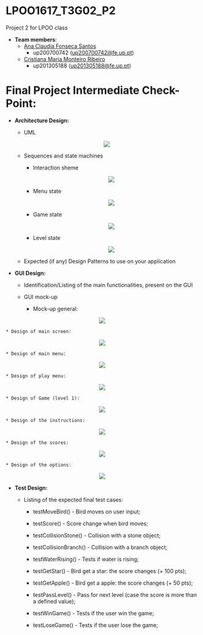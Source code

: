 # LPOO1617_T3G02_P2
Project 2 for LPOO class

* **Team members**:
   * [Ana Claudia Fonseca Santos](https://github.com/anaezes) 
      * up200700742 (up200700742@fe.up.pt)
   * [Cristiana Maria Monteiro Ribeiro](https://github.com/311-311) 
      * up201305188 (up201305188@fe.up.pt)
      
      
# Final Project Intermediate Check-Point:

* **Architecture Design:**
  * UML

  <p align="center"> <img src="prj_images/uml.png"> </p>
  
  * Sequences and state machines
      * Interaction sheme
      
       <p align="center"> <img src="prj_images/InteractionScheme.png"> </p>
       
       * Menu state
      
       <p align="center"> <img src="prj_images/MenuState.png"> </p>
       
       * Game state
       
       <p align="center"> <img src="prj_images/GameState.png"> </p>
       
       * Level state
       
       <p align="center"> <img src="prj_images/LevelState.png"> </p>
  
  * Expected (if any) Design Patterns to use on your application


* **GUI Design:**
  * Identification/Listing of the main functionalities, present on the GUI
  
  * GUI mock-up
  
    * Mock-up general:
    
<p align="center"> <img src="prj_images/final.png"> </p>

    * Design of main screen:
    
<p align="center"> <img src="prj_images/init.png"> </p>
  
    * Design of main menu:
    
<p align="center"> <img src="prj_images/mainMenu.png"> </p>
 
    * Design of play menu:
 
<p align="center"> <img src="prj_images/gameMenu.png"> </p>
   
    * Design of Game (level 1):
 
<p align="center"> <img src="prj_images/game.png"> </p>
  
    * Design of the instructions:
 
<p align="center"> <img src="prj_images/instructions.png"> </p>
  
    * Design of the scores:
 
<p align="center"> <img src="prj_images/scores.png"> </p>
  
    * Design of the options:
    
 <p align="center"> <img src="prj_images/options.png"> </p>
  

* **Test Design:**

  * Listing of the expected final test cases:
  
      * testMoveBird() - Bird moves on user input;
      
      * testScore() - Score change when bird moves;
      
      * testCollisionStone() - Collision with a stone object;
      
      * testCollisionBranch() - Collision with a branch object;
      
      * testWaterRising() - Tests if water is rising;
      
      * testGetStar() - Bird get a star: the score changes (+ 100 pts);
      
      * testGetApple() - Bird get a apple: the score changes (+ 50 pts);
      
      * testPassLevel() - Pass for next level (case the score is more than a defined value);
      
      * testWinGame() - Tests if the user win the game;
      
      * testLoseGame() - Tests if the user lose the game;
